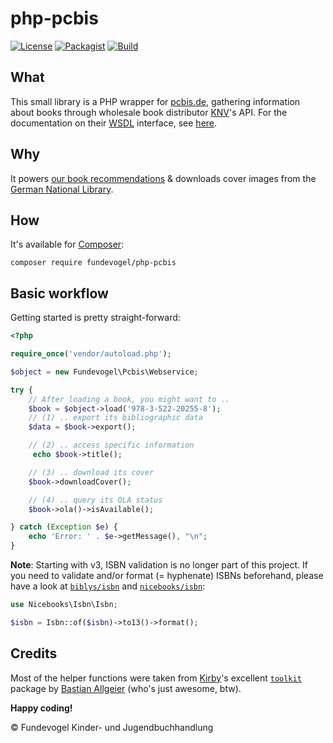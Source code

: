 # php-pcbis
[![License](https://badgen.net/badge/license/GPL/blue)](https://codeberg.org/fundevogel/php-pcbis/src/branch/main/LICENSE) [![Packagist](https://badgen.net/packagist/v/fundevogel/php-pcbis)](https://packagist.org/packages/fundevogel/php-pcbis) [![Build](https://ci.codeberg.org/api/badges/Fundevogel/php-pcbis/status.svg)](https://codeberg.org/fundevogel/php-pcbis/issues)


## What

This small library is a PHP wrapper for [pcbis.de](https://pcbis.de), gathering information about books through wholesale book distributor [KNV](http://knv.de)'s API. For the documentation on their [WSDL](https://en.wikipedia.org/wiki/Web_Services_Description_Language) interface, see [here](https://zeitfracht-medien.de/wp-content/uploads/2022/05/ZF-Webservice_3.0-1.pdf).


## Why

It powers [our book recommendations](https://fundevogel.de/en/recommendations) & downloads cover images from the [German National Library](https://www.dnb.de/EN/Home/home_node.html).


## How

It's available for [Composer](https://getcomposer.org):

```text
composer require fundevogel/php-pcbis
```


## Basic workflow

Getting started is pretty straight-forward:

```php
<?php

require_once('vendor/autoload.php');

$object = new Fundevogel\Pcbis\Webservice;

try {
    // After loading a book, you might want to ..
    $book = $object->load('978-3-522-20255-8');
    // (1) .. export its bibliographic data
    $data = $book->export();

    // (2) .. access specific information
     echo $book->title();

    // (3) .. download its cover
    $book->downloadCover();

    // (4) .. query its OLA status
    $book->ola()->isAvailable();

} catch (Exception $e) {
    echo 'Error: ' . $e->getMessage(), "\n";
}
```

**Note**: Starting with v3, ISBN validation is no longer part of this project. If you need to validate and/or format (= hyphenate) ISBNs beforehand, please have a look at [`biblys/isbn`](https://github.com/biblys/isbn) and [`nicebooks/isbn`](https://github.com/nicebooks-com/isbn):

```php
use Nicebooks\Isbn\Isbn;

$isbn = Isbn::of($isbn)->to13()->format();
```


## Credits
Most of the helper functions were taken from [Kirby](https://getkirby.com)'s excellent [`toolkit`](https://github.com/getkirby-v2/toolkit) package by [Bastian Allgeier](https://github.com/bastianallgeier) (who's just awesome, btw).


**Happy coding!**


:copyright: Fundevogel Kinder- und Jugendbuchhandlung
